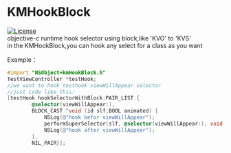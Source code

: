 # KMHookBlock
[![License](http://img.shields.io/badge/license-MIT-blue.svg)](http://opensource.org/licenses/MIT)              
objective-c runtime hook selector using block,like 'KVO'  to 'KVS'                
in the KMHookBlock,you can hook any select for a class as you want

Example：
```objective-c
#import "NSObject+kmHookBlock.h"
TestViewController *testHook;
//we want to hook testhook viewWillAppear selector
//just code like this:
[testHook hookSelectorWithBlock:PAIR_LIST {
        @selector(viewWillAppear:),
        BLOCK_CAST ^void (id slf,BOOL animated) {
            NSLog(@"hook befor viewWillAppear");
            performSuperSelector(slf, @selector(viewWillAppear:), void,animated);
            NSLog(@"hook after viewWillAppear");
        },
        NIL_PAIR}];
 ```
